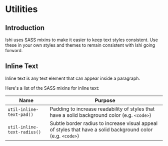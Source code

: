 # Utilities

## Introduction

Ishi uses SASS mixins to make it easier to keep text styles consistent. Use these in your own styles and themes to remain consistent with Ishi going forward.

## Inline Text

Inline text is any text element that can appear inside a paragraph.

Here's a list of the SASS mixins for inline text:

Name | Purpose
-----|--------
`util-inline-text-pad()` | Padding to increase readability of styles that have a solid background color (e.g. `<code>`)
`util-inline-text-radius()` | Subtle border radius to increase visual appeal of styles that have a solid background color (e.g. `<code>`)